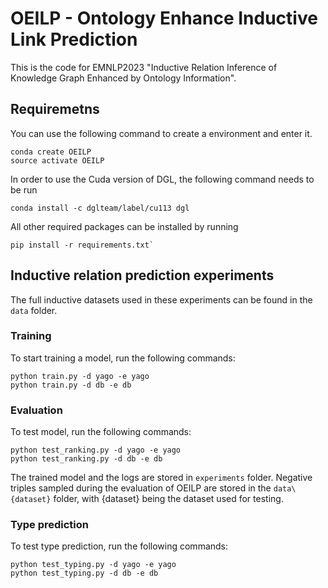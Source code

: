 # OEILP - Ontology Enhance Inductive Link Prediction 

This is the code for EMNLP2023 "Inductive Relation Inference of Knowledge Graph Enhanced by Ontology Information".

## Requiremetns

You can use the following command to create a environment and enter it.

```shell
conda create OEILP
source activate OEILP
```

In order to use the Cuda version of DGL, the following command needs to be run

```shell
conda install -c dglteam/label/cu113 dgl
```

All other required packages can be installed by running 

```shell
pip install -r requirements.txt`
```

## Inductive relation prediction experiments

The full inductive datasets used in these experiments can be found in the `data` folder.

### Training

To start training a model, run the following commands: 

```shell
python train.py -d yago -e yago
python train.py -d db -e db
```

### Evaluation 

To test model, run the following commands:

```shell
python test_ranking.py -d yago -e yago
python test_ranking.py -d db -e db
```

The trained model and the logs are stored in `experiments` folder. Negative triples sampled during the evaluation of OEILP are stored in the `data\{dataset}` folder, with {dataset} being the dataset used for testing.

### Type prediction

To test type prediction, run the following commands:

```shell
python test_typing.py -d yago -e yago
python test_typing.py -d db -e db
```

